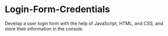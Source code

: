 # Login-Form-Credentials
Develop a user login form with the help of JavaScript, HTML, and CSS, and store their information in the console.
